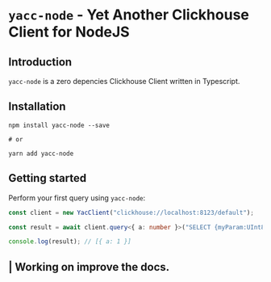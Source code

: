 # `yacc-node` - Yet Another Clickhouse Client for NodeJS

## Introduction

`yacc-node` is a zero depencies Clickhouse Client written in Typescript.

## Installation

```shell
npm install yacc-node --save

# or

yarn add yacc-node
```

## Getting started

Perform your first query using `yacc-node`:

```typescript
const client = new YacClient("clickhouse://localhost:8123/default");

const result = await client.query<{ a: number }>("SELECT {myParam:UInt8} AS a", { myParam: 1 });

console.log(result); // [{ a: 1 }]
```

## | Working on improve the docs.

